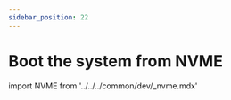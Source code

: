 ```yaml
---
sidebar_position: 22
---
```


# Boot the system from NVME

import NVME from '../../../common/dev/\_nvme.mdx'

<NVME model="rock-3c" release_num="b42" install_os_path="../getting-started/install-os" rsetup_path="../os-config/rsetup" />
